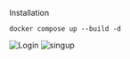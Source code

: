 Installation 
```
docker compose up --build -d
```

![Login](https://github.com/user-attachments/assets/711f021b-4188-476a-a4e1-55e2db889531)
![singup](https://github.com/user-attachments/assets/cb2f3387-744b-46cb-9468-2d7a25e21a22)
